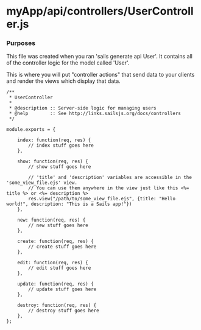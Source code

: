 # myApp/api/controllers/UserController.js
### Purposes

This file was created when you ran 'sails generate api User'.  It contains all of the controller logic for the model called 'User'. 

This is where you will put "controller actions" that send data to your clients and render the views which display that data.

<docmeta name="uniqueID" value="UserControllerjs867576">
<docmeta name="displayName" value="UserController.js">

```
/**
 * UserController
 *
 * @description :: Server-side logic for managing users
 * @help        :: See http://links.sailsjs.org/docs/controllers
 */

module.exports = {

	index: function(req, res) {
		// index stuff goes here
	},

	show: function(req, res) {
		// show stuff goes here

		// 'title' and 'description' variables are accessible in the 'some_view_file.ejs' view.
		// You can use them anywhere in the view just like this <%= title %> or <%= description %>
		res.view("/path/to/some_view_file.ejs", {title: "Hello world!", description: "This is a Sails app!"})
	},
	
	new: function(req, res) {
		// new stuff goes here
	},

	create: function(req, res) {
		// create stuff goes here
	},

	edit: function(req, res) {
		// edit stuff goes here
	},

	update: function(req, res) {
		// update stuff goes here
	},

	destroy: function(req, res) {
		// destroy stuff goes here
	},
};


```
